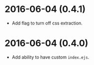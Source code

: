 # 2016-06-04 (0.4.1)

* Add flag to turn off css extraction.

# 2016-06-04 (0.4.0)

* Add ability to have custom `index.ejs`.
